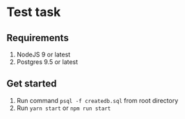 Test task
==============

Requirements
--------------
1. NodeJS 9 or latest
2. Postgres 9.5 or latest

Get started
--------------
1. Run command `psql -f createdb.sql` from root directory
2. Run `yarn start` or `npm run start`

